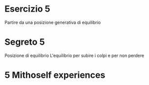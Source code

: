 


# Esercizio 5

Partire da una posizione generativa di equilibrio


# Segreto 5
Posizione di equilibrio
L'equilibrio per subire i colpi e per non perdere 

# 5 Mithoself experiences


<!--stackedit_data:
eyJoaXN0b3J5IjpbLTE5OTY1MDA0NzcsMTIyMjE4OTQ2M119
-->